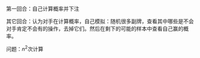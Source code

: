 第一回合：自己计算概率并下注

其它回合：认为对手在计算概率，自己模拟：随机很多副牌，查看其中哪些是不会对手肯定不会有的操作，去掉它们。然后在剩下的可能的样本中查看自己赢的概率。

问题：$n^2$次计算

